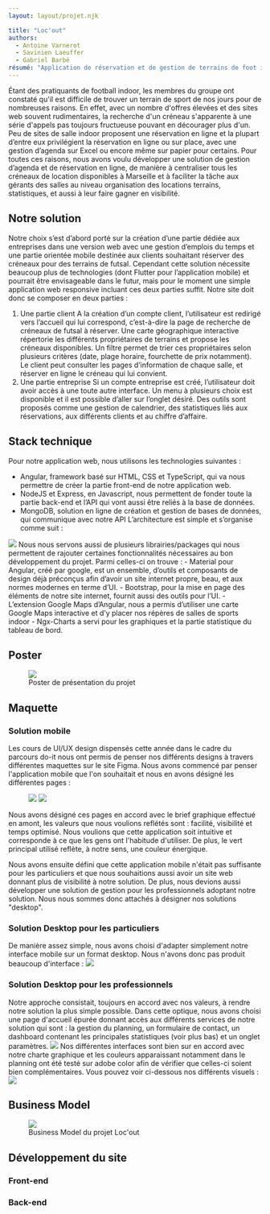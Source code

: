 ```yaml
---
layout: layout/projet.njk

title: "Loc'out"
authors:
  - Antoine Varnerot
  - Savinien Laeuffer
  - Gabriel Barbé
résumé: "Application de réservation et de gestion de terrains de foot indoor"
---
```


<head>
  <link rel="stylesheet" href="./assets/style.css">
</head>

Étant des pratiquants de football indoor, les membres du groupe ont constaté qu'il est difficile de trouver un terrain de sport de nos jours pour de nombreuses raisons. En effet, avec un nombre d'offres élevées et des sites web souvent rudimentaires, la recherche d'un créneau s'apparente à une série d'appels pas toujours fructueuse pouvant en décourager plus d'un. Peu de sites de salle indoor proposent une réservation en ligne et la plupart d’entre eux privilégient la réservation en ligne ou sur place, avec une gestion d’agenda sur Excel ou encore même sur papier pour certains.
Pour toutes ces raisons, nous avons voulu développer une solution de gestion d’agenda et de réservation en ligne, de manière à centraliser tous les créneaux de location disponibles à Marseille et à faciliter la tâche aux gérants des salles au niveau organisation des locations terrains, statistiques, et aussi à leur faire gagner en visibilité.


## Notre solution
Notre choix s’est d’abord porté sur la création d’une partie dédiée aux entreprises dans une version web avec une gestion d’emplois du temps et une partie orientée mobile destinée aux clients souhaitant réserver des créneaux pour des terrains de futsal. Cependant cette solution nécessite beaucoup plus de technologies (dont Flutter pour l’application mobile) et pourrait être envisageable dans le futur, mais pour le moment une simple application web responsive incluant ces deux parties suffit.
Notre site doit donc se composer en deux parties :

1.	Une partie client
A la création d’un compte client, l’utilisateur est redirigé vers l’accueil qui lui correspond, c’est-à-dire la page de recherche de créneaux de futsal à réserver. Une carte géographique interactive répertorie les différents propriétaires de terrains et propose les créneaux disponibles. Un filtre permet de trier ces propriétaires selon plusieurs critères (date, plage horaire, fourchette de prix notamment).
Le client peut consulter les pages d’information de chaque salle, et réserver en ligne le créneau qui lui convient.
2.	Une partie entreprise
Si un compte entreprise est créé, l’utilisateur doit avoir accès à une toute autre interface. Un menu à plusieurs choix est disponible et il est possible d’aller sur l’onglet désiré. Des outils sont proposés  comme une gestion de calendrier, des statistiques liés aux réservations, aux différents clients et au chiffre d’affaire.

## Stack technique

Pour notre application web, nous utilisons les technologies suivantes :
-	Angular, framework basé sur HTML, CSS et TypeScript, qui va nous permettre de créer la partie front-end de notre application web.
-	NodeJS et Express, en Javascript, nous permettent de fonder toute la partie back-end et l’API qui vont aussi être reliés à la base de données.
-	MongoDB, solution en ligne de création et gestion de bases de données, qui communique avec notre API
L’architecture est simple et s’organise comme suit :
 <img src="./assets/Archi.webp">
Nous nous servons aussi de plusieurs librairies/packages qui nous permettent de rajouter certaines fonctionnalités nécessaires au bon développement du projet. Parmi celles-ci on trouve :
-	Material pour Angular, créé par google, est un ensemble, d’outils et composants de design déjà préconçus afin d’avoir un site internet propre, beau, et aux normes modernes en terme d’UI.
-	Bootstrap, pour la mise en page des éléments de notre site internet, fournit aussi des outils pour l’UI.
-	L’extension Google Maps d’Angular, nous a permis d’utiliser une carte Google Maps interactive et d’y placer nos répères de salles de sports indoor
-	Ngx-Charts a servi pour les graphiques et la partie statistique du tableau de bord.

## Poster

<figure>
  <img src="./assets/Poster-Locout.webp">
  <figcaption>Poster de présentation du projet</figcaption>
</figure>

## Maquette 
### Solution mobile
Les cours de UI/UX design dispensés cette année dans le cadre du parcours do-it nous ont permis de penser nos différents designs à travers différentes maquettes sur le site Figma. 
Nous avons commencé par penser l'application mobile que l'on souhaitait et nous en avons désigné les différentes pages : 
<figure>
<img src="./assets/Maquettea.webp">
<img src="./assets/Maquetteb.webp">
</figure>
Nous avons désigné ces pages en accord avec le brief graphique effectué en amont, les valeurs que nous voulions reflétés sont : facilité, visibilité et temps optimisé. Nous voulions que cette application soit intuitive et corresponde à ce que les gens ont l'habitude d'utiliser. 
De plus, le vert principal utilisé reflète, à notre sens, une couleur énergique.

Nous avons ensuite défini que cette application mobile n'était pas suffisante pour les particuliers et que nous souhaitions aussi avoir un site web donnant plus de visibilité à notre solution. De plus, nous devions aussi développer une solution de gestion pour les professionnels adoptant notre solution. Nous nous sommes donc attachés à désigner nos solutions "desktop".

### Solution Desktop pour les particuliers 
De manière assez simple, nous avons choisi d'adapter simplement notre interface mobile sur un format desktop. Nous n'avons donc pas produit beaucoup d'interface : 
<img src="./assets/Client.webp">
### Solution Desktop pour les professionnels
Notre approche consistait, toujours en accord avec nos valeurs, à rendre notre solution la plus simple possible. Dans cette optique, nous avons choisi une page d'accueil épurée donnant accès aux différents services de notre solution qui sont : la gestion du planning, un formulaire de contact, un dashboard contenant les principales statistiques (voir plus bas) et un onglet paramètres.
<img src="./assets/Interface.webp">
Nos différentes interfaces sont bien sur en accord avec notre charte graphique et les couleurs apparaissant notamment dans le planning ont été testé sur adobe color afin de vérifier que celles-ci soient bien complémentaires. Vous pouvez voir ci-dessous nos différents visuels : 
<img src="./assets/Pro.webp">

## Business Model

<figure>
<img src="./assets/business.webp">
<figcaption>Business Model du projet Loc'out</figcaption>
</figure>

## Développement du site 
### Front-end 

### Back-end